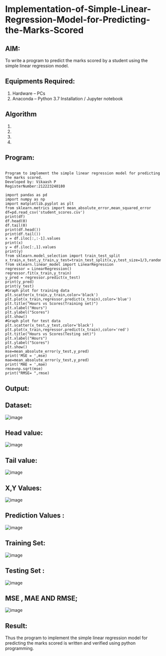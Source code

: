 # Implementation-of-Simple-Linear-Regression-Model-for-Predicting-the-Marks-Scored

## AIM:
To write a program to predict the marks scored by a student using the simple linear regression model.

## Equipments Required:
1. Hardware – PCs
2. Anaconda – Python 3.7 Installation / Jupyter notebook

## Algorithm
1. 
2. 
3. 
4. 

## Program:
```

Program to implement the simple linear regression model for predicting the marks scored.
Developed by: Vikaash P
RegisterNumber:212223240180

import pandas as pd
import numpy as np
import matplotlib.pyplot as plt
from sklearn.metrics import mean_absolute_error,mean_squared_error
df=pd.read_csv('student_scores.csv')
print(df)
df.head(0)
df.tail(0)
print(df.head())
print(df.tail())
x = df.iloc[:,:-1].values
print(x)
y = df.iloc[:,1].values
print(y)
from sklearn.model_selection import train_test_split
x_train,x_test,y_train,y_test=train_test_split(x,y,test_size=1/3,random_state=0)
from sklearn.linear_model import LinearRegression
regressor = LinearRegression()
regressor.fit(x_train,y_train)
y_pred = regressor.predict(x_test)
print(y_pred)
print(y_test)
#Graph plot for training data
plt.scatter(x_train,y_train,color='black')
plt.plot(x_train,regressor.predict(x_train),color='blue')
plt.title("Hours vs Scores(Training set)")
plt.xlabel("Hours")
plt.ylabel("Scores")
plt.show()
#Graph plot for test data
plt.scatter(x_test,y_test,color='black')
plt.plot(x_train,regressor.predict(x_train),color='red')
plt.title("Hours vs Scores(Testing set)")
plt.xlabel("Hours")
plt.ylabel("Scores")
plt.show()
mse=mean_absolute_error(y_test,y_pred)
print('MSE = ',mse)
mae=mean_absolute_error(y_test,y_pred)
print('MAE = ',mae)
rmse=np.sqrt(mse)
print("RMSE= ",rmse)

```

## Output:
## Dataset:
![image](https://github.com/user-attachments/assets/c91d8d24-6180-4023-a0f9-c936c03ff3f8)


## Head value:
![image](https://github.com/user-attachments/assets/1d03c82a-69c5-4f40-985b-f1ac6dc74c99)

## Tail value:
![image](https://github.com/user-attachments/assets/794aecf6-c253-46af-914d-872ac61caeaf)

## X,Y Values:
![image](https://github.com/user-attachments/assets/d5e68a84-cd5c-47a5-97c8-03fa2f4ad3e7)

## Prediction Values :
![image](https://github.com/user-attachments/assets/96c45a37-cac9-4163-ae62-729e80cde115)

## Training Set:
![image](https://github.com/user-attachments/assets/03d3f761-b950-450a-8ed5-2e0affc42560)

## Testing Set :
![image](https://github.com/user-attachments/assets/55a3db79-75b5-4cc0-b3b8-f0ef09c9166b)

## MSE , MAE AND RMSE;
![image](https://github.com/user-attachments/assets/51d51b70-534c-4af1-9ce6-a0c0754554b3)










## Result:
Thus the program to implement the simple linear regression model for predicting the marks scored is written and verified using python programming.
